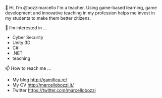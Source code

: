 👋 Hi, I’m @bozzimarcello
I'm a teacher. Using game-based learning, game development and innovative teaching in my profession helps me invest in my students to make them better citizens.

👀 I’m interested in ...
- Cyber Security
- Unity 3D
- C#
- .NET
- teaching

📫 How to reach me ...
- My blog http://gamifica.re/
- My CV http://marcellobozzi.it/
- Twitter https://twitter.com/marcellobozzi
